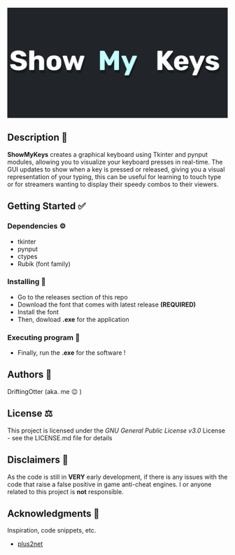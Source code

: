 ![Logo That States "ShowMyKeys"](https://github.com/DriftingOtter/ShowMyKeys/blob/master/ShowMyKeys_Banner_Image.png)

## Description 📜

__ShowMyKeys__ creates a graphical keyboard using Tkinter and pynput modules, allowing you to 
visualize your keyboard presses in real-time. 
The GUI updates to show when a key is pressed or released, giving you a visual 
representation of your typing, this can be useful for learning to touch type 
or for streamers wanting to display their speedy combos to their viewers.

## Getting Started ✅

### Dependencies ⚙️

* tkinter
* pynput
* ctypes
* Rubik (font family)

### Installing 📂

* Go to the releases section of this repo
* Download the font that comes with latest release __(REQUIRED)__
* Install the font
* Then, dowload __.exe__ for the application

### Executing program 👟

* Finally, run the __.exe__ for the software !

## Authors 👤

DriftingOtter (aka. me 😉 )

## License ⚖️

This project is licensed under the *GNU General Public License v3.0* License - see the LICENSE.md file for details

## Disclaimers 🚨

As the code is still in __VERY__ early development, if there is any issues with the code that raise a false positive in game anti-cheat engines.
I or anyone related to this project is __not__ responsible.

## Acknowledgments 📣

Inspiration, code snippets, etc.
* [plus2net](https://www.plus2net.com/python/tkinter-events-typing.php)
